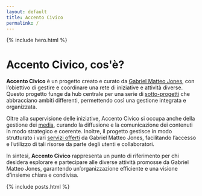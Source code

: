 ```yaml
---
layout: default
title: Accento Civico
permalink: /
---
```


{% include hero.html %}

# Accento Civico, cos'è?

**Accento Civico** è un progetto creato e curato da [Gabriel Matteo Jones](https://18f.it/gabrieljones/), con l’obiettivo di gestire e coordinare una rete di iniziative e attività diverse. Questo progetto funge da hub centrale per una serie di [sotto-progetti](http://18f.it/progetti/) che abbracciano ambiti differenti, permettendo così una gestione integrata e organizzata.

Oltre alla supervisione delle iniziative, Accento Civico si occupa anche della gestione dei [media](http://18f.it/media/), curando la diffusione e la comunicazione dei contenuti in modo strategico e coerente. Inoltre, il progetto gestisce in modo strutturato i vari [servizi offerti](http://18f.it/servizi/) da Gabriel Matteo Jones, facilitando l’accesso e l’utilizzo di tali risorse da parte degli utenti e collaboratori.

In sintesi, **Accento Civico** rappresenta un punto di riferimento per chi desidera esplorare e partecipare alle diverse attività promosse da Gabriel Matteo Jones, garantendo un’organizzazione efficiente e una visione d’insieme chiara e condivisa.

{% include posts.html %}
